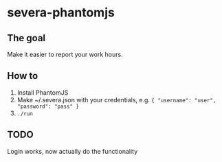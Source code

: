 # severa-phantomjs

## The goal

Make it easier to report your work hours.

## How to

1. Install PhantomJS
2. Make ~/.severa.json with your credentials, e.g. `{ "username": "user", "password": "pass" }`
3. `./run`

## TODO

Login works, now actually do the functionality

